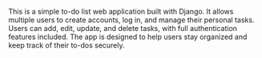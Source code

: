 This is a simple to-do list web application built with Django. It allows multiple users to create accounts, log in, and manage their personal tasks.
Users can add, edit, update, and delete tasks, with full authentication features included. The app is designed to help users stay organized and
keep track of their to-dos securely.
